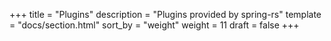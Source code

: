 +++
title = "Plugins"
description = "Plugins provided by spring-rs"
template = "docs/section.html"
sort_by = "weight"
weight = 11
draft = false
+++
